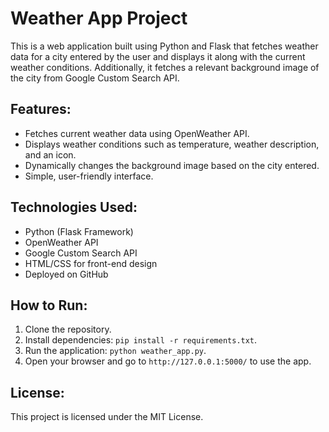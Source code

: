 
# Weather App Project

This is a web application built using Python and Flask that fetches weather data for a city entered by the user and displays it along with the current weather conditions. Additionally, it fetches a relevant background image of the city from Google Custom Search API.

## Features:
- Fetches current weather data using OpenWeather API.
- Displays weather conditions such as temperature, weather description, and an icon.
- Dynamically changes the background image based on the city entered.
- Simple, user-friendly interface.

## Technologies Used:
- Python (Flask Framework)
- OpenWeather API
- Google Custom Search API
- HTML/CSS for front-end design
- Deployed on GitHub

## How to Run:
1. Clone the repository.
2. Install dependencies: `pip install -r requirements.txt`.
3. Run the application: `python weather_app.py`.
4. Open your browser and go to `http://127.0.0.1:5000/` to use the app.

## License:
This project is licensed under the MIT License.
